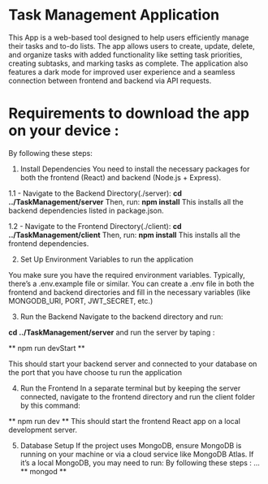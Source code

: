 # Task Management Application 

This App is a web-based tool designed to help users efficiently manage their tasks and to-do lists. The app allows users to create, update, delete, and organize tasks with added functionality like setting task priorities, creating subtasks, and marking tasks as complete.
The application also features a dark mode for improved user experience and a seamless connection between frontend and backend via API requests.

# Requirements to download the app on your device :

By following these steps:

1. Install Dependencies
You need to install the necessary packages for both the frontend (React) and backend (Node.js + Express).

1.1 -  Navigate to the Backend Directory(./server):
**cd ../TaskManagement/server** 
Then, run:
**npm install**
This installs all the backend dependencies listed in package.json.

1.2 -  Navigate to the Frontend Directory(./client):
**cd ../TaskManagement/client** 
Then, run:
**npm install**
This installs all the frontend dependencies.

2. Set Up Environment Variables to run the application

You make sure you have the required environment variables. 
Typically, there’s a .env.example file or similar. You can create a .env file in both the frontend and backend directories and fill in the necessary variables (like MONGODB_URI, PORT, JWT_SECRET, etc.)

3. Run the Backend
Navigate to the backend directory and run:

**cd ../TaskManagement/server**
and run the server by taping :

** npm run devStart **


This should start your backend server and connected to your database on the port that you have choose tu run the application

4. Run the Frontend
In a separate terminal but by keeping the server connected, navigate to the frontend directory and run the client folder by this command:

** npm run dev **
This should start the frontend React app on a local development server.

5. Database Setup
If the project uses MongoDB, ensure MongoDB is running on your machine or via a cloud service like MongoDB Atlas. If it’s a local MongoDB, you may need to run:
By following these steps : ...
** mongod **

